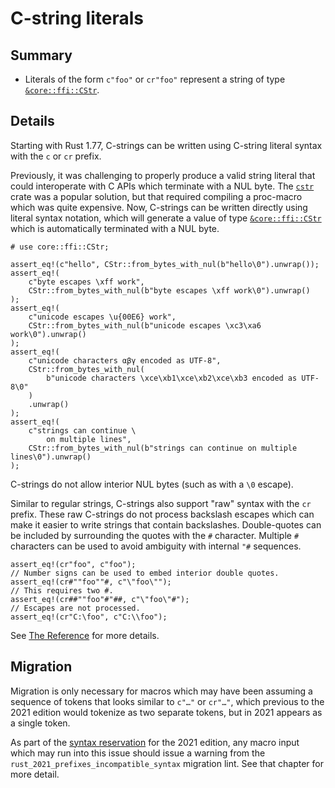 # C-string literals

## Summary

- Literals of the form `c"foo"` or `cr"foo"` represent a string of type [`&core::ffi::CStr`][CStr].

[CStr]: ../../core/ffi/struct.CStr.html

## Details

Starting with Rust 1.77, C-strings can be written using C-string literal syntax with the `c` or `cr` prefix.

Previously, it was challenging to properly produce a valid string literal that could interoperate with C APIs which terminate with a NUL byte.
The [`cstr`] crate was a popular solution, but that required compiling a proc-macro which was quite expensive.
Now, C-strings can be written directly using literal syntax notation, which will generate a value of type [`&core::ffi::CStr`][CStr] which is automatically terminated with a NUL byte.

```rust,edition2021
# use core::ffi::CStr;

assert_eq!(c"hello", CStr::from_bytes_with_nul(b"hello\0").unwrap());
assert_eq!(
    c"byte escapes \xff work",
    CStr::from_bytes_with_nul(b"byte escapes \xff work\0").unwrap()
);
assert_eq!(
    c"unicode escapes \u{00E6} work",
    CStr::from_bytes_with_nul(b"unicode escapes \xc3\xa6 work\0").unwrap()
);
assert_eq!(
    c"unicode characters αβγ encoded as UTF-8",
    CStr::from_bytes_with_nul(
        b"unicode characters \xce\xb1\xce\xb2\xce\xb3 encoded as UTF-8\0"
    )
    .unwrap()
);
assert_eq!(
    c"strings can continue \
        on multiple lines",
    CStr::from_bytes_with_nul(b"strings can continue on multiple lines\0").unwrap()
);
```

C-strings do not allow interior NUL bytes (such as with a `\0` escape).

Similar to regular strings, C-strings also support "raw" syntax with the `cr` prefix.
These raw C-strings do not process backslash escapes which can make it easier to write strings that contain backslashes.
Double-quotes can be included by surrounding the quotes with the `#` character.
Multiple `#` characters can be used to avoid ambiguity with internal `"#` sequences.

```rust,edition2021
assert_eq!(cr"foo", c"foo");
// Number signs can be used to embed interior double quotes.
assert_eq!(cr#""foo""#, c"\"foo\"");
// This requires two #.
assert_eq!(cr##""foo"#"##, c"\"foo\"#");
// Escapes are not processed.
assert_eq!(cr"C:\foo", c"C:\\foo");
```

See [The Reference] for more details.

[`cstr`]: https://crates.io/crates/cstr
[The Reference]: ../../reference/tokens.html#c-string-and-raw-c-string-literals

## Migration

Migration is only necessary for macros which may have been assuming a sequence of tokens that looks similar to `c"…"` or `cr"…"`, which previous to the 2021 edition would tokenize as two separate tokens, but in 2021 appears as a single token.

As part of the [syntax reservation] for the 2021 edition, any macro input which may run into this issue should issue a warning from the `rust_2021_prefixes_incompatible_syntax` migration lint.
See that chapter for more detail.

[syntax reservation]: reserving-syntax.md
